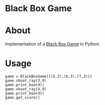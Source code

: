 # Black Box Game

# About

Implementation of a [Black Box Game](https://en.wikipedia.org/wiki/Black_Box_(game)) in Python. 

# Usage

```
game = BlackBoxGame([(5,3),(6,3),(7,3)])
game.shoot_ray(3,9)
game.print_board()    
game.shoot_ray(4,9)
game.print_board() 
game.get_score()   
```